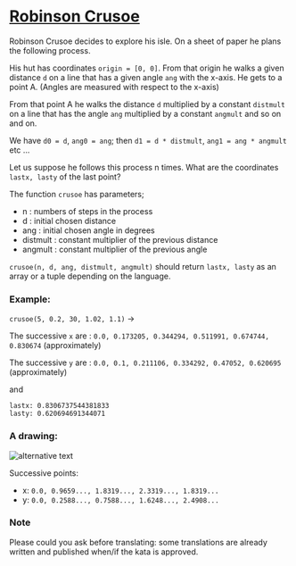 # [Robinson Crusoe](https://www.codewars.com/kata/robinson-crusoe "https://www.codewars.com/kata/5d95b7644a336600271f52ba")

Robinson Crusoe decides to explore his isle. On a sheet of paper he plans the following process.

His hut has coordinates `origin = [0, 0]`. From that origin he walks a given distance `d` on a line
that has a given angle `ang` with the x-axis. He gets to a point A.
(Angles are measured with respect to the x-axis) 

From that point A he walks the distance `d` multiplied by a constant `distmult` on a line that 
has the angle `ang` multiplied by a constant `angmult` and so on and on.

We have `d0 = d`, `ang0 = ang`; then `d1 = d * distmult`, `ang1 = ang * angmult` etc ...

Let us suppose he follows this process n times.
What are the coordinates `lastx, lasty` of the last point?

The function `crusoe` has parameters;
- n        : numbers of steps in the process
- d        : initial chosen distance
- ang      : initial chosen angle in degrees
- distmult : constant multiplier of the previous distance
- angmult  : constant multiplier of the previous angle

`crusoe(n, d, ang, distmult, angmult)` should return
`lastx, lasty` as an array or a tuple depending on the language.

### Example:
`crusoe(5, 0.2, 30, 1.02, 1.1)` ->

The successive `x` are : `0.0, 0.173205, 0.344294, 0.511991, 0.674744, 0.830674` (approximately)

The successive `y` are : `0.0, 0.1, 0.211106, 0.334292, 0.47052, 0.620695` (approximately)

and
```
lastx: 0.8306737544381833
lasty: 0.620694691344071
```
### A drawing:

![alternative text](https://i.imgur.com/SGHbb6Vl.png)

Successive points:

- x: `0.0, 0.9659..., 1.8319..., 2.3319..., 1.8319...`
- y: `0.0, 0.2588..., 0.7588..., 1.6248..., 2.4908...`

### Note
Please could you ask before translating: some translations are already written and published when/if the kata is approved.